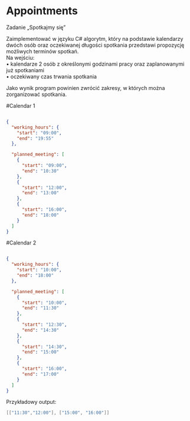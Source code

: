# Appointments
Zadanie „Spotkajmy się”<br/>

Zaimplementować w języku C# algorytm, który na podstawie kalendarzy dwóch 
osób oraz oczekiwanej długości spotkania przedstawi propozycję możliwych terminów spotkań.<br/>
Na wejściu:<br/> 
• kalendarze 2 osób z określonymi godzinami pracy oraz zaplanowanymi już spotkaniami<br/>
• oczekiwany czas trwania spotkania<br/>

Jako wynik program powinien zwrócić zakresy, w których można zorganizować spotkania. 

#Calendar 1
```json

{
  "working_hours": {
    "start": "09:00",
    "end": "19:55"
  },

  "planned_meeting": [
    {
      "start": "09:00",
      "end": "10:30"
    },
    {
      "start": "12:00",
      "end": "13:00"
    },
    {
      "start": "16:00",
      "end": "18:00"
    }
  ]
}
```
#Calendar 2
```json

{
  "working_hours": {
    "start": "10:00",
    "end": "18:00"
  },

  "planned_meeting": [
    {
      "start": "10:00",
      "end": "11:30"
    },
    {
      "start": "12:30",
      "end": "14:30"
    },
    {
      "start": "14:30",
      "end": "15:00"
    },
    {
      "start": "16:00",
      "end": "17:00"
    }
  ]
}
```
Przykładowy output:
```cs
[["11:30","12:00"], ["15:00", "16:00"]]
```
